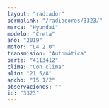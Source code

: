 ```yaml
---
layout: "radiador"
permalink: "/radiadores/3323/"
marca: "Hyundai"
modelo: "Creta"
ano: "2019"
motor: "L4 2.0"
transmision: "Automática"
parte: "4113412"
clima: "Con clima"
alto: "21 5/8"
ancho: "15 1/2"
observaciones: ""
id: "3323"
---
```


